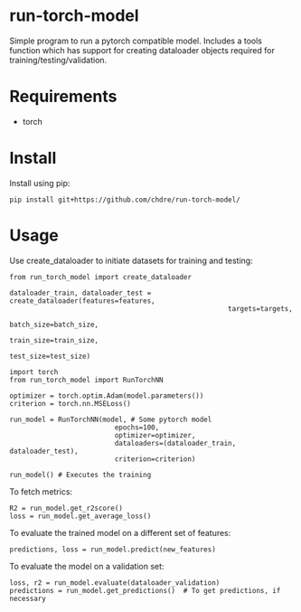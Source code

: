 # run-torch-model
Simple program to run a pytorch compatible model. Includes a tools function which has support for creating dataloader objects required for training/testing/validation.

# Requirements
- torch

# Install 
Install using pip:
```
pip install git+https://github.com/chdre/run-torch-model/
```

# Usage
Use create_dataloader to initiate datasets for training and testing:
```
from run_torch_model import create_dataloader

dataloader_train, dataloader_test = create_dataloader(features=features, 
                                                      targets=targets,
                                                      batch_size=batch_size,
                                                      train_size=train_size,
                                                      test_size=test_size)
```


```
import torch
from run_torch_model import RunTorchNN

optimizer = torch.optim.Adam(model.parameters())
criterion = torch.nn.MSELoss()

run_model = RunTorchNN(model, # Some pytorch model
                          epochs=100, 
                          optimizer=optimizer, 
                          dataloaders=(dataloader_train, dataloader_test), 
                          criterion=criterion)
 
run_model() # Executes the training
```

To fetch metrics:
```
R2 = run_model.get_r2score()
loss = run_model.get_average_loss()
```

To evaluate the trained model on a different set of features:
```
predictions, loss = run_model.predict(new_features)
```

To evaluate the model on a validation set:
```
loss, r2 = run_model.evaluate(dataloader_validation)
predictions = run_model.get_predictions()  # To get predictions, if necessary 
```
